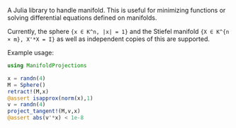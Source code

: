 A Julia library to handle manifold. This is useful for minimizing functions or solving differential equations defined on manifolds.

Currently, the sphere `{x ∈ K^n, |x| = 1}` and the Stiefel manifold `{X ∈ K^{n × m}, X'*X = I}` as well as independent copies of this are supported.

Example usage:

```julia
using ManifoldProjections

x = randn(4)
M = Sphere()
retract!(M,x)
@assert isapprox(norm(x),1)
v = randn(4)
project_tangent!(M,v,x)
@assert abs(v'*x) < 1e-8
```
